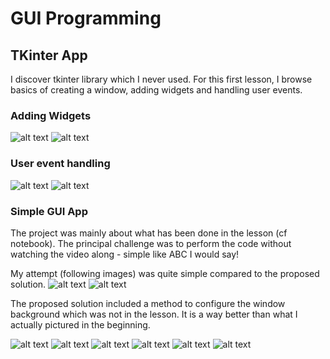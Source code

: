 # GUI Programming

## TKinter App
I discover tkinter library which I never used. For this first lesson, I browse basics of creating a window, adding widgets and handling user events.

### Adding Widgets
![alt text]({F6FB03F6-AFD4-442C-B8E5-32401CD8A908}.png)
![alt text]({8F96D374-0266-4D33-B6D7-CB2AA364391F}.png)

### User event handling
![alt text]({CE7383CC-BEC7-43D7-B95A-8A1FBB6EF76D}.png)
![alt text]({2DD77D33-9189-416E-9549-E981E00F72C7}.png)

### Simple GUI App
The project was mainly about what has been done in the lesson (cf notebook). The principal challenge was to perform the code without watching the video along - simple like ABC I would say! 

My attempt (following images) was quite simple compared to the proposed solution. 
![alt text]({87382224-A4A1-4E69-B78C-10403D4AA952}.png)
![alt text](image.png)

The proposed solution included a method to configure the window background which was not in the lesson. It is a way better than what I actually pictured in the beginning.

![alt text]({C5B9BD20-0FCD-46A6-A25C-521564FA1CBB}.png)
![alt text]({37318137-F9A5-46E3-AABB-0482823BDCE9}.png)
![alt text]({2538B09B-7643-4E8F-8BE3-352657C1B311}.png)
![alt text]({D9B03902-577E-4091-B35C-B8BE80F6C217}.png)
![alt text]({14CA003C-9B73-455C-9D8D-44479F39D2C5}.png)
![alt text]({CC50BB54-EC13-420B-A033-FEB792C4BC67}.png)